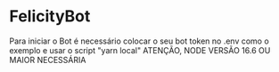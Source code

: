 # FelicityBot

Para iniciar o Bot é necessário colocar o seu bot token no .env como o exemplo e usar o script "yarn local"
ATENÇÃO, NODE VERSÃO 16.6 OU MAIOR NECESSÁRIA
